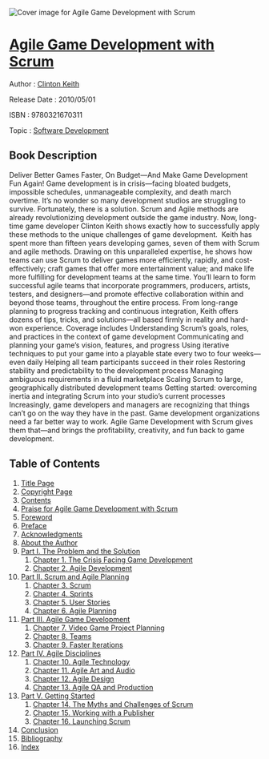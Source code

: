 ![Cover image for Agile Game Development with Scrum](https://imgdetail.ebookreading.net/cover/cover/software_development/EB9780321670311.jpg)

[Agile Game Development with Scrum](https://ebookreading.net/view/book/Agile+Game+Development+with+Scrum-EB9780321670311_1.html "Agile Game Development with Scrum")
====================================================================================================================

Author : [Clinton Keith](https://ebookreading.net/search/author/Clinton+Keith)

Release Date : 2010/05/01

ISBN : 9780321670311

Topic : [Software Development](https://ebookreading.net/search/category/software-development)

Book Description
-----------------

Deliver Better Games Faster, On Budget—And Make Game Development Fun Again!
Game development is in crisis—facing bloated budgets, impossible schedules, unmanageable complexity, and death march overtime. It’s no wonder so many development studios are struggling to survive. Fortunately, there is a solution. Scrum and Agile methods are already revolutionizing development outside the game industry. Now, long-time game developer Clinton Keith shows exactly how to successfully apply these methods to the unique challenges of game development. 
Keith has spent more than fifteen years developing games, seven of them with Scrum and agile methods. Drawing on this unparalleled expertise, he shows how teams can use Scrum to deliver games more efficiently, rapidly, and cost-effectively; craft games that offer more entertainment value; and make life more fulfilling for development teams at the same time.
You’ll learn to form successful agile teams that incorporate programmers, producers, artists, testers, and designers—and promote effective collaboration within and beyond those teams, throughout the entire process. From long-range planning to progress tracking and continuous integration, Keith offers dozens of tips, tricks, and solutions—all based firmly in reality and hard-won experience.
Coverage includes
Understanding Scrum’s goals, roles, and practices in the context of game development
Communicating and planning your game’s vision, features, and progress
Using iterative techniques to put your game into a playable state every two to four weeks— even daily
Helping all team participants succeed in their roles
Restoring stability and predictability to the development process
Managing ambiguous requirements in a fluid marketplace
Scaling Scrum to large, geographically distributed development teams
Getting started: overcoming inertia and integrating Scrum into your studio’s current processes
 Increasingly, game developers and managers are recognizing that things can’t go on the way they have in the past. Game development organizations need a far better way to work. Agile Game Development with Scrum gives them that—and brings the profitability, creativity, and fun back to game development.
              
Table of Contents
-----------------

1. [Title Page](https://ebookreading.net/view/book/Agile+Game+Development+with+Scrum-EB9780321670311_3.html)
1. [Copyright Page](https://ebookreading.net/view/book/Agile+Game+Development+with+Scrum-EB9780321670311_4.html)
1. [Contents](https://ebookreading.net/view/book/Agile+Game+Development+with+Scrum-EB9780321670311_6.html)
1. [Praise for Agile Game Development with Scrum](https://ebookreading.net/view/book/Agile+Game+Development+with+Scrum-EB9780321670311_2.html)
1. [Foreword](https://ebookreading.net/view/book/Agile+Game+Development+with+Scrum-EB9780321670311_7.html)
1. [Preface](https://ebookreading.net/view/book/Agile+Game+Development+with+Scrum-EB9780321670311_8.html)
1. [Acknowledgments](https://ebookreading.net/view/book/Agile+Game+Development+with+Scrum-EB9780321670311_9.html)
1. [About the Author](https://ebookreading.net/view/book/Agile+Game+Development+with+Scrum-EB9780321670311_10.html)
1. [Part I. The Problem and the Solution](https://ebookreading.net/view/book/Agile+Game+Development+with+Scrum-EB9780321670311_11.html)
    1. [Chapter 1. The Crisis Facing Game Development](https://ebookreading.net/view/book/Agile+Game+Development+with+Scrum-EB9780321670311_12.html)
    1. [Chapter 2. Agile Development](https://ebookreading.net/view/book/Agile+Game+Development+with+Scrum-EB9780321670311_13.html)
1. [Part II. Scrum and Agile Planning](https://ebookreading.net/view/book/Agile+Game+Development+with+Scrum-EB9780321670311_14.html)
    1. [Chapter 3. Scrum](https://ebookreading.net/view/book/Agile+Game+Development+with+Scrum-EB9780321670311_15.html)
    1. [Chapter 4. Sprints](https://ebookreading.net/view/book/Agile+Game+Development+with+Scrum-EB9780321670311_16.html)
    1. [Chapter 5. User Stories](https://ebookreading.net/view/book/Agile+Game+Development+with+Scrum-EB9780321670311_17.html)
    1. [Chapter 6. Agile Planning](https://ebookreading.net/view/book/Agile+Game+Development+with+Scrum-EB9780321670311_18.html)
1. [Part III. Agile Game Development](https://ebookreading.net/view/book/Agile+Game+Development+with+Scrum-EB9780321670311_19.html)
    1. [Chapter 7. Video Game Project Planning](https://ebookreading.net/view/book/Agile+Game+Development+with+Scrum-EB9780321670311_20.html)
    1. [Chapter 8. Teams](https://ebookreading.net/view/book/Agile+Game+Development+with+Scrum-EB9780321670311_21.html)
    1. [Chapter 9. Faster Iterations](https://ebookreading.net/view/book/Agile+Game+Development+with+Scrum-EB9780321670311_22.html)
1. [Part IV. Agile Disciplines](https://ebookreading.net/view/book/Agile+Game+Development+with+Scrum-EB9780321670311_23.html)
    1. [Chapter 10. Agile Technology](https://ebookreading.net/view/book/Agile+Game+Development+with+Scrum-EB9780321670311_24.html)
    1. [Chapter 11. Agile Art and Audio](https://ebookreading.net/view/book/Agile+Game+Development+with+Scrum-EB9780321670311_25.html)
    1. [Chapter 12. Agile Design](https://ebookreading.net/view/book/Agile+Game+Development+with+Scrum-EB9780321670311_26.html)
    1. [Chapter 13. Agile QA and Production](https://ebookreading.net/view/book/Agile+Game+Development+with+Scrum-EB9780321670311_27.html)
1. [Part V. Getting Started](https://ebookreading.net/view/book/Agile+Game+Development+with+Scrum-EB9780321670311_28.html)
    1. [Chapter 14. The Myths and Challenges of Scrum](https://ebookreading.net/view/book/Agile+Game+Development+with+Scrum-EB9780321670311_29.html)
    1. [Chapter 15. Working with a Publisher](https://ebookreading.net/view/book/Agile+Game+Development+with+Scrum-EB9780321670311_30.html)
    1. [Chapter 16. Launching Scrum](https://ebookreading.net/view/book/Agile+Game+Development+with+Scrum-EB9780321670311_31.html)
1. [Conclusion](https://ebookreading.net/view/book/Agile+Game+Development+with+Scrum-EB9780321670311_32.html)
1. [Bibliography](https://ebookreading.net/view/book/Agile+Game+Development+with+Scrum-EB9780321670311_33.html)
1. [Index](https://ebookreading.net/view/book/Agile+Game+Development+with+Scrum-EB9780321670311_34.html)
